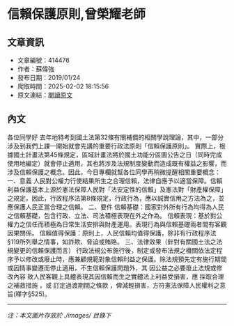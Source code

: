# 信賴保護原則,曾榮耀老師

## 文章資訊
- 文章編號：414476
- 作者：蘇偉強
- 發布日期：2019/01/24
- 爬取時間：2025-02-02 18:15:56
- 原文連結：[閱讀原文](https://real-estate.get.com.tw/Columns/detail.aspx?no=414476)

## 內文
各位同學好
去年地特考到國土法第32條有關補償的相關學說理論，其中，一部分涉及到我們上課一開始就會先講的重要行政法原則「信賴保護原則」。
實際上，根據國土計畫法第45條規定，區域計畫法將於國土功能分區圖公告之日（同時完成使用地編定）就會停止適用，其也將涉及法規制度變動而造成既有權益之影響，而涉及信賴保護之概念。因此，今日專欄就幫各位同學再稍微提醒相關重要概念：
一、意義
人民對公權力行使結果所生之合理信賴，法律自應予以適當保障。信賴利益保護基本上源於憲法保障人民對「法安定性的信賴」及憲法對「財產權保障」之規定。因此，行政程序法第8條規定，行政行為，應以誠實信用之方法為之，並應保護人民正當合理之信賴。
二、要件
信賴基礎：國家對外所有行為均得為人民之信賴基礎，包含行政、立法、司法積極表現在外之作為。
信賴表現：基於對公權力之信任而積極為日常生活安排與財產運用。表現行為與信賴基礎兩者間有客觀因果關係。
信賴值得保護：原則上，人民信賴均值得保護，除非有行政程序法§119所列舉之情事，如詐欺、脅迫或賄賂。
三、法律效果（針對有關國土法之法規變更的信賴保護而言）
行政法規公布施行後，制定或發布法規之機關依法定程序予以修改或廢止時，應兼顧規範對象信賴利益之保護。除法規預先定有施行期間或因情事變遷而停止適用，不生信賴保護問題外，其
因公益之必要廢止法規或修改內容
致人民客觀上具體表現其因信賴而生之實體法上利益受損害，應
採取合理之補救措施
，或
訂定過渡期間之條款
，俾減輕損害，方符憲法保障人民權利之意旨(釋字§525)。

---
*注：本文圖片存放於 ./images/ 目錄下*
